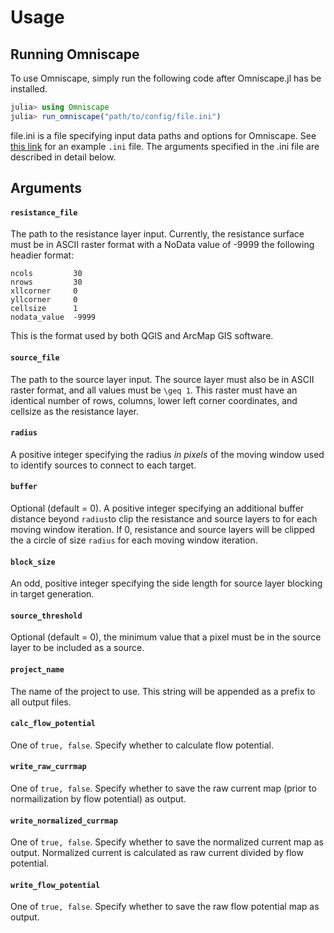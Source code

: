 # Usage

## Running Omniscape

To use Omniscape, simply run the following code after Omniscape.jl has be installed.

```julia
julia> using Omniscape
julia> run_omniscape("path/to/config/file.ini")
```

file.ini is a file specifying input data paths and options for Omniscape. See [this link](https://github.com/Circuitscape/Omniscape.jl/blob/master/test/input/config.ini) for an example `.ini` file. The arguments specified in the .ini file are described in detail below.

## Arguments

#### `resistance_file`
The path to the resistance layer input. Currently, the resistance surface must be in ASCII raster format with a NoData value of -9999 the following headier format:
```
ncols         30
nrows         30
xllcorner     0
yllcorner     0
cellsize      1
nodata_value  -9999
``` 
This is the format used by both QGIS and ArcMap GIS software.

#### `source_file`
The path to the source layer input. The source layer must also be in ASCII raster format, and all values must be ``\geq 1``. This raster must have an identical number of rows, columns, lower left corner coordinates, and cellsize as the resistance layer.

#### `radius`
A positive integer specifying the radius *in pixels* of the moving window used to identify sources to connect to each target.

#### `buffer`
Optional (default = 0). A positive integer specifying an additional buffer distance beyond `radius`to clip the resistance and source layers to for each moving window iteration. If 0, resistance and source layers will be clipped the a circle of size `radius` for each moving window iteration.

#### `block_size`
An odd, positive integer specifying the side length for source layer blocking in target generation.

#### `source_threshold`
Optional (default = 0), the minimum value that a pixel must be in the source layer to be included as a source.

#### `project_name`
The name of the project to use. This string will be appended as a prefix to all output files.

#### `calc_flow_potential`
One of `true, false`. Specify whether to calculate flow potential.

#### `write_raw_currmap`
One of `true, false`. Specify whether to save the raw current map (prior to normailization by flow potential) as output.

#### `write_normalized_currmap`
One of `true, false`. Specify whether to save the normalized current map as output. Normalized current is calculated as raw current divided by flow potential.

#### `write_flow_potential`
One of `true, false`. Specify whether to save the raw flow potential map as output.